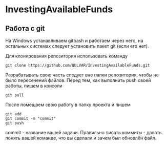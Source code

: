 # InvestingAvailableFunds

## Работа с git

На Windows устанавливаем gitbash и работаем через него, на остальных системах следует установить пакет git (если его нет).

Для клонирования репозитория использовать команду

	git clone https://github.com/QULVAR/InvestingAvailableFunds.git

Разрабатывать свою часть следует вне папки репозитория, чтобы не было пересечений файлов. Перед тем, как выполнить push своей работы, пишем в консоли

	git pull

После помещаем свою работу в папку проекта и пишем

	git add .
	git commit -m "commit"
	git push

commit - название вашей задачи. Правильно писать коммиты - давать понять вашей команде, что вы сделали и зачем был обновлён файл.